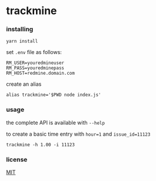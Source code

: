 # trackmine

### installing

`yarn install`

set `.env` file as follows:

```
RM_USER=youredmineuser
RM_PASS=youredminepass
RM_HOST=redmine.domain.com
```

create an alias 

`alias trackmine='$PWD node index.js'`

### usage

the complete API is available with `--help`

to create a basic time entry with `hour=1` and `issue_id=11123`

`trackmine -h 1.00 -i 11123`

### license
[MIT](https://github.com/grdnrt/trackmine/blob/master/LICENSE)
